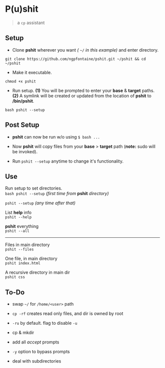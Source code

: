 # P(u)shit

> a `cp` assistant      
   
   
## Setup   

- Clone **pshit** wherever you want _(_ ` ~/ ` _in this example)_ and enter directory.
```
git clone https://github.com/ngpfontaine/pshit.git ~/pshit && cd ~/pshit
```   

- Make it executable.
```
chmod +x pshit
```   

- Run setup. **(1)** You will be prompted to enter your  **base** & **target** paths. **(2)** A symlink will be created or updated from the location of **pshit** to **/bin/pshit**.
```
bash pshit --setup
```    

## Post Setup   

- **pshit** can now be run w/o using `$ bash ...`   

- Now **pshit** will copy files from your **base** > **target** path (**note:** sudo will be invoked).   

- Run ` pshit --setup ` anytime to change it's functionality.   


## Use   

Run setup to set directories.   
`bash pshit --setup` _(first time from_ **pshit** _directory)_   

`pshit --setup` _(any time after that)_   

List **help** info   
`pshit --help`   

**pshit** everything   
`pshit --all`   

---

Files in main directory   
`pshit --files`   

One file, in main directory   
`pshit index.html`   

A recursive directory in main dir   
`pshit css`   

## To-Do   

- swap `~/` for `/home/<user>` path   

- `cp -rf` creates read only files, and dir is owned by root   

- `-ru` by default. flag to disable `-u`   

- cp & mkdir   

- add all _accept_ prompts   

- `-y` option to bypass prompts   

- deal with subdirectories   


